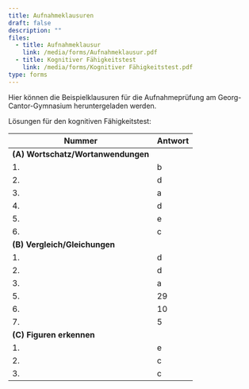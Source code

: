 ```yaml
---
title: Aufnahmeklausuren
draft: false
description: ""
files:
  - title: Aufnahmeklausur
    link: /media/forms/Aufnahmeklausur.pdf
  - title: Kognitiver Fähigkeitstest
    link: /media/forms/Kognitiver Fähigkeitstest.pdf
type: forms
---
```

Hier können die Beispielklausuren für die Aufnahmeprüfung am Georg-Cantor-Gymnasium heruntergeladen werden.

Lösungen für den kognitiven Fähigkeitstest:

|Nummer|Antwort|
|---|---|
|**(A) Wortschatz/Wortanwendungen**| |
|1.|b|
|2.|d|
|3.|a|
|4.|d|
|5.|e|
|6.|c|
|**(B) Vergleich/Gleichungen**| |
|1.|d|
|2.|d|
|3.|a|
|5.|29|
|6.|10|
|7.|5|
|**(C) Figuren erkennen**| |
|1.|e|
|2.|c|
|3.|c|
